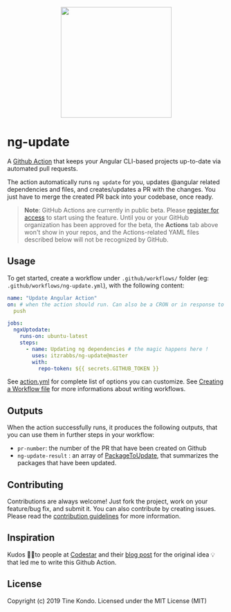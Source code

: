 
<p align="center">
  <img height="256px" width="256px" style="text-align: center;" src="https://cdn.jsdelivr.net/gh/itzrabbs/ng-update@develop/assets/logo.svg">
</p>

# ng-update

A [Github Action](https://github.com/features/actions) that keeps your Angular CLI-based projects up-to-date via automated pull requests.

The action automatically runs `ng update` for you, updates @angular related dependencies and files, and creates/updates a PR with the changes.
You just have to merge the created PR back into your codebase, once ready.

> **Note**: GitHub Actions are currently in public beta. Please [register for
> access](https://github.com/features/actions) to start using the feature. Until you or your
> GitHub organization has been approved for the beta, the **Actions** tab above won't show in
> your repos, and the Actions-related YAML files described below will not be recognized by
> GitHub.

## Usage

To get started, create a workflow under `.github/workflows/` folder (eg: `.github/workflows/ng-update.yml`), with the following content:

``` yaml
name: "Update Angular Action"
on: # when the action should run. Can also be a CRON or in response to external events. see https://git.io/JeBz1
  push

jobs:
  ngxUptodate:
    runs-on: ubuntu-latest
    steps:
      - name: Updating ng dependencies # the magic happens here !
        uses: itzrabbs/ng-update@master
        with:
          repo-token: ${{ secrets.GITHUB_TOKEN }}

```

See [action.yml](action.yml) for complete list of options you can customize.
See [Creating a Workflow file](https://help.github.com/en/github/automating-your-workflow-with-github-actions/configuring-a-workflow#creating-a-workflow-file) for more informations about writing workflows.

## Outputs

When the action successfully runs, it produces the following outputs, that you can use them in further steps in your workflow:

* `pr-number`: the number of the PR that have been created on Github
*  `ng-update-result` : an array of [PackageToUpdate](src/ngupdate.service.ts#L7), that summarizes the packages that have been updated.

## Contributing

Contributions are always welcome! Just fork the project, work on your feature/bug fix, and submit it.
You can also contribute by creating issues. Please read the [contribution guidelines](.github/CONTRIBUTING.md) for more information.

## Inspiration

Kudos 👍🏾to people at [Codestar](https://www.codestar.nl/) and their [blog post](https://medium.com/codestar-blog/how-we-automated-our-angular-updates-9790212aa211) for the original idea 💡that led me to write this Github Action.

## License

Copyright (c) 2019 Tine Kondo. Licensed under the MIT License (MIT)
